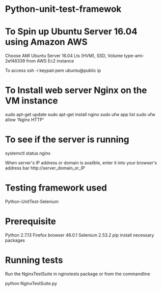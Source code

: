 # Python-unit-test-framewok

# To Spin up Ubuntu Server 16.04 using Amazon AWS

   Choose AMI Ubuntu Server 16.04 Lts (HVM), SSD, Volume type-ami- 2ef48339 from AWS Ec2 instance

   To access ssh -i keypair.pem ubuntu@public ip

# To Install web server Nginx on the VM instance

   sudo apt-get update
   sudo apt-get install nginx
   sudo ufw app list
   sudo ufw allow 'Nginx HTTP'

# To see if the server is running

  systemctl status nginx

  When server's IP address or domain is availble, enter it into your browser's address bar
  http://server_domain_or_IP

# Testing framework used

  Python-UnitTest-Selenium

# Prerequisite

  Python 2.7.13
  Firefox browser 46.0.1
  Selenium 2.53.2
  pip install necessary packages

# Running tests

  Run the NginxTestSuite in nginxtests package or from the commandline

  python NginxTestSuite.py
